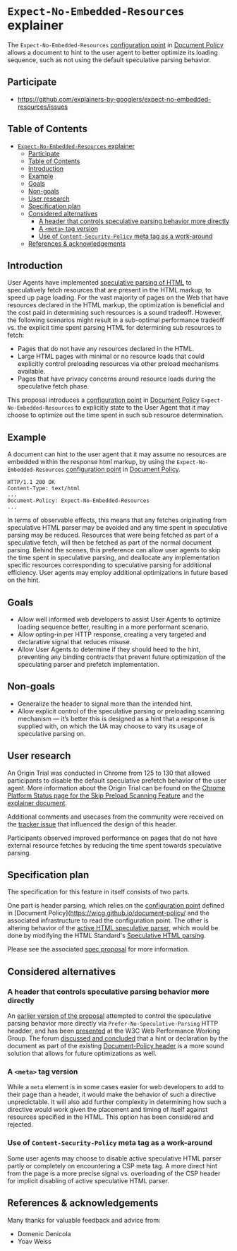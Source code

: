 # `Expect-No-Embedded-Resources` explainer

The `Expect-No-Embedded-Resources` [configuration point](https://wicg.github.io/document-policy#configuration-point) in [Document Policy](https://wicg.github.io/document-policy/) allows a document to hint to the user agent to better optimize its loading sequence, such as not using the default speculative parsing behavior.

## Participate
- https://github.com/explainers-by-googlers/expect-no-embedded-resources/issues

## Table of Contents

<!-- Update this table of contents by running `npx doctoc README.md` -->
<!-- START doctoc generated TOC please keep comment here to allow auto update -->
<!-- DON'T EDIT THIS SECTION, INSTEAD RE-RUN doctoc TO UPDATE -->

- [`Expect-No-Embedded-Resources` explainer](#expect-no-embedded-resources-explainer)
  - [Participate](#participate)
  - [Table of Contents](#table-of-contents)
  - [Introduction](#introduction)
  - [Example](#example)
  - [Goals](#goals)
  - [Non-goals](#non-goals)
  - [User research](#user-research)
  - [Specification plan](#specification-plan)
  - [Considered alternatives](#considered-alternatives)
    - [A header that controls speculative parsing behavior more directly](#a-header-that-controls-speculative-parsing-behavior-more-directly)
    - [A `<meta>` tag version](#a-meta-tag-version)
    - [Use of `Content-Security-Policy` meta tag as a work-around](#use-of-content-security-policy-meta-tag-as-a-work-around)
  - [References \& acknowledgements](#references--acknowledgements)

<!-- END doctoc generated TOC please keep comment here to allow auto update -->

## Introduction

User Agents have implemented [speculative parsing of HTML](https://html.spec.whatwg.org/multipage/parsing.html#speculative-html-parsing) to speculatively fetch resources that are present in the HTML markup, to speed up page loading. For the vast majority of pages on the Web that have resources declared in the HTML markup, the optimization is beneficial and the cost paid in determining such resources is a sound tradeoff. However, the following scenarios might result in a sub-optimal performance tradeoff vs. the explicit time spent parsing HTML for determining sub resources to fetch:

 * Pages that do not have any resources declared in the HTML.
 * Large HTML pages with minimal or no resource loads that could explicitly control preloading resources via other preload mechanisms available.
 * Pages that have privacy concerns around resource loads during the speculative fetch phase.

This proposal introduces a [configuration point](https://wicg.github.io/document-policy#configuration-point) in [Document Policy](https://wicg.github.io/document-policy/) `Expect-No-Embedded-Resources` to explicitly state to the User Agent that it may choose to optimize out the time spent in such sub resource determination.

## Example

A document can hint to the user agent that it may assume no resources are embedded within the response html markup, by using the `Expect-No-Embedded-Resources` [configuration point](https://wicg.github.io/document-policy#configuration-point) in [Document Policy](https://wicg.github.io/document-policy/).


```http
HTTP/1.1 200 OK
Content-Type: text/html
...
Document-Policy: Expect-No-Embedded-Resources
...
```

In terms of observable effects, this means that any fetches originating from speculative HTML parser may be avoided and any time spent in speculative parsing may be reduced. Resources that were being fetched as part of a speculative fetch, will then be fetched as part of the normal document parsing. Behind the scenes, this preference can allow user agents to skip the time spent in speculative parsing, and deallocate any implementation specific resources corresponding to speculative parsing for additional efficiency. User agents may employ additional optimizations in future based on the hint.


## Goals

 * Allow well informed web developers to assist User Agents to optimize loading sequence better, resulting in a more performant scenario.
 * Allow opting-in per HTTP response, creating a very targeted and declarative signal that reduces misuse.
 * Allow User Agents to determine if they should heed to the hint, preventing any binding contracts that prevent future optimization of the speculating parser and prefetch implementation.

## Non-goals

 * Generalize the header to signal more than the intended hint.
 * Allow explicit control of the speculative parsing or preloading scanning mechanism — it’s better this is designed as a hint that a response is supplied with, on which the UA may choose to vary its usage of speculative parsing on.

## User research

An Origin Trial was conducted in Chrome from 125 to 130 that allowed participants to disable the default speculative prefetch behavior of the user agent. More information about the Origin Trial can be found on the [Chrome Platform Status page for the Skip Preload Scanning Feature](https://chromestatus.com/feature/5190976638550016) and the [explainer document](https://docs.google.com/document/d/1wiaTL5TeONTZamycMVMjo76nMcbhHNYznQy7I_zCVRY/edit).

Additional comments and usecases from the community were received on the [tracker issue](https://issues.chromium.org/issues/330802493) that influenced the design of this header.

Participants observed improved performance on pages that do not have external
resource fetches by reducing the time spent towards speculative parsing.

## Specification plan

The specification for this feature in itself consists of two parts.

One part is header parsing, which relies on the [configuration point](https://wicg.github.io/document-policy#configuration-point) defined in [Document Policy](https://wicg.github.io/document-policy/ and the associated infrastructure to read the configuration point. The other is altering behavior of the [active HTML speculative parser](https://html.spec.whatwg.org/multipage/parsing.html#active-speculative-html-parser), which would be done by modifying the HTML Standard's [Speculative HTML parsing](https://html.spec.whatwg.org/multipage/parsing.html#speculative-html-parsing).

Please see the associated [spec proposal](https://explainers-by-googlers.github.io/expect-no-embedded-resources) for more information.

## Considered alternatives

### A header that controls speculative parsing behavior more directly

An [earlier version of the proposal](https://explainers-by-googlers.github.io/prefer-no-speculative-parsing/) attempted to control the speculative parsing behavior more directly via `Prefer-No-Speculative-Parsing` HTTP headder, and has been [presented](https://docs.google.com/presentation/d/1_nUMkuV3BiARAmwxSLTxuWiFDCY4YeiZ7gxhcCvnCK4/edit#slide=id.g2837c21dc0e_0_0) at the W3C Web Performance Working Group. The forum [discussed and concluded](https://docs.google.com/document/d/1UtBJA6fQa_8dp2pQCQh_7Fg-snwQKq-A298i-jD0_FI/edit#heading=h.25qe0lsli821) that a hint or declaration by the document as part of the existing [Document-Policy header](https://wicg.github.io/document-policy) is a more sound solution that allows for future optimizations as well.

### A `<meta>` tag version

While a `meta` element is in some cases easier for web developers to add to their page than a header, it would make the behavior of such a directive unpredictable. It will also add further complexity in determining how such a directive would work given the placement and timing of itself against resources specified in the HTML. This option has been considered and rejected.

### Use of `Content-Security-Policy` meta tag as a work-around

Some user agents may choose to disable active speculative HTML parser partly or completely on encountering a CSP meta tag. A more direct hint from the page is a more precise signal vs. overloading of the CSP header for implicit disabling of active speculative HTML parser.

## References & acknowledgements

Many thanks for valuable feedback and advice from:

- Domenic Denicola
- Yoav Weiss
